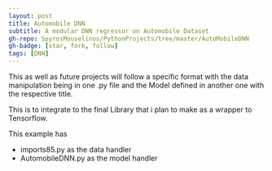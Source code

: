```yaml
---
layout: post
title: Automobile DNN
subtitle: A modular DNN regressor on Automobile Dataset
gh-repo: SpyrosMouselinos/PythonProjects/tree/master/AutoMobileDNN
gh-badge: [star, fork, follow]
tags: [DNN]
---
```


This as well as future projects will follow a specific format
with the data manipulation being in one .py file and the Model defined in another one 
with the respective title.

This is to integrate to the final Library that i plan to make as a wrapper to Tensorflow.

This example has
* imports85.py as the data handler
* AutomobileDNN.py as the model handler



